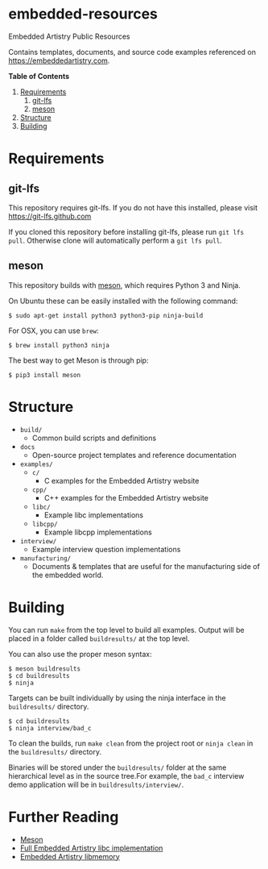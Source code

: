 # embedded-resources
Embedded Artistry Public Resources

Contains templates, documents, and source code examples referenced on https://embeddedartistry.com.

**Table of Contents**

1. [Requirements](#requirements)
	1. [git-lfs](#git-lfs)
	2. [meson](#meson)
2. [Structure](#structure)
3. [Building](#building)

# Requirements

## git-lfs

This repository requires git-lfs.  If you do not have this installed, please visit https://git-lfs.github.com

If you cloned this repository before installing git-lfs, please run `git lfs pull`.  Otherwise clone will automatically perform a `git lfs pull`.

## meson

This repository builds with [meson](ttps://mesonbuild.com), which requires Python 3 and Ninja.

On Ubuntu these can be easily installed with the following command:

```
$ sudo apt-get install python3 python3-pip ninja-build
```

For OSX, you can use `brew`:

```
$ brew install python3 ninja
```

The best way to get Meson is through pip:

```
$ pip3 install meson
```

# Structure

* `build/`
	* Common build scripts and definitions
* `docs`
	* Open-source project templates and reference documentation
* `examples/`
	* `c/`
		* C examples for the Embedded Artistry website
	* `cpp/`
		* C++ examples for the Embedded Artistry website
	* `libc/`
		* Example libc implementations
	* `libcpp/`
		* Example libcpp implementations
* `interview/`
	* Example interview question implementations
* `manufacturing/`
	* Documents & templates that are useful for the manufacturing side of the embedded world.

# Building

You can run `make` from the top level to build all examples.  Output will be placed in a folder called `buildresults/` at the top level.

You can also use the proper meson syntax:

```
$ meson buildresults
$ cd buildresults
$ ninja
```

Targets can be built individually by using the ninja interface in the `buildresults/` directory.

```
$ cd buildresults
$ ninja interview/bad_c
```

To clean the builds, run `make clean` from the project root or `ninja clean` in the `buildresults/` directory.

Binaries will be stored under the `buildresults/` folder at the same hierarchical level as in the source tree.For example, the `bad_c` interview demo application will be in `buildresults/interview/`.

# Further Reading

* [Meson](https://www.mesonbuild.com)
* [Full Embedded Artistry libc implementation](https://github.com/embeddedartistry/libc)
* [Embedded Artistry libmemory](https://github.com/embeddedartistry/libmemory)
